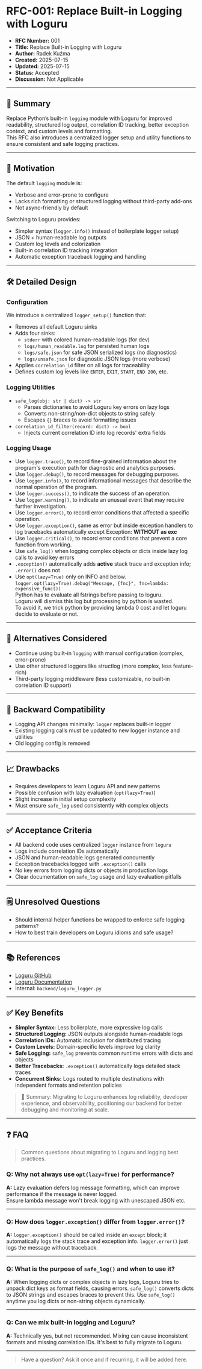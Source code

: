 # RFC-001: Replace Built-in Logging with Loguru

- **RFC Number:** 001  
- **Title:** Replace Built-in Logging with Loguru  
- **Author:** Radek Kuźma  
- **Created:** 2025-07-15  
- **Updated:** 2025-07-15  
- **Status:** Accepted  
- **Discussion:** Not Applicable

---

## 🎯 Summary

Replace Python’s built-in `logging` module with Loguru for improved readability, structured log output, correlation ID tracking, better exception context, and custom levels and formatting. <br>
This RFC also introduces a centralized logger setup and utility functions to ensure consistent and safe logging practices.

---

## 🧩 Motivation

The default `logging` module is:

- Verbose and error-prone to configure
- Lacks rich formatting or structured logging without third-party add-ons
- Not async-friendly by default

Switching to Loguru provides:

- Simpler syntax (`logger.info()` instead of boilerplate logger setup)
- JSON + human-readable log outputs
- Custom log levels and colorization
- Built-in correlation ID tracking integration
- Automatic exception traceback logging and handling

---

## 🛠️ Detailed Design

### Configuration

We introduce a centralized `logger_setup()` function that:

- Removes all default Loguru sinks  
- Adds four sinks:  
  - `stderr` with colored human-readable logs (for dev)  
  - `logs/human_readable.log` for persisted human logs  
  - `logs/safe.json` for safe JSON serialized logs (no diagnostics)  
  - `logs/unsafe.json` for diagnostic JSON logs (more verbose)  
- Applies `correlation_id` filter on all logs for traceability  
- Defines custom log levels like `ENTER`, `EXIT`, `START`, `END 200`, etc.  

### Logging Utilities

- `safe_log(obj: str | dict) -> str`  
  - Parses dictionaries to avoid Loguru key errors on lazy logs  
  - Converts non-string/non-dict objects to string safely  
  - Escapes `{}` braces to avoid formatting issues  
- `correlation_id_filter(record: dict) -> bool`  
  - Injects current correlation ID into log records' extra fields  

### Logging Usage

- Use `logger.trace()`, to record fine-grained information about the program's execution path for diagnostic and analytics purposes. 
- Use `logger.debug()`, to record messages for debugging purposes. 
- Use `logger.info()`, to record informational messages that describe the normal operation of the program.
- Use `logger.success()`, to indicate the success of an operation.
- Use `logger.warning()`, to indicate an unusual event that may require further investigation.
- Use `logger.error()`, to record error conditions that affected a specific operation.
- Use `logger.exception()`, same as error but inside exception handlers to log tracebacks automatically  except Exception: **WITHOUT as exc** 
- Use `logger.critical()`, to record error conditions that prevent a core function from working.
- Use `safe_log()` when logging complex objects or dicts inside lazy log calls to avoid key errors
- `.exception()` automatically adds **active** stack trace and exception info; `.error()` does not  
- Use `opt(lazy=True)` only on INFO and below. `logger.opt(lazy=True).debug("Message, {fnc}", fnc=lambda: expensive_func())`<br>
Python has to evaluate all fstrings before passing to loguru. <br>
Loguru will dismiss this log but processing by python is wasted.<br>
To avoid it, we trick python by providing lambda 0 cost and let loguru decide to evaluate or not.

---

## 🔁 Alternatives Considered

- Continue using built-in `logging` with manual configuration (complex, error-prone)  
- Use other structured loggers like structlog (more complex, less feature-rich)  
- Third-party logging middleware (less customizable, no built-in correlation ID support)  

---

## 🔄 Backward Compatibility

- Logging API changes minimally: `logger` replaces built-in logger  
- Existing logging calls must be updated to new logger instance and utilities  
- Old logging config is removed  

---

## 📈 Drawbacks

- Requires developers to learn Loguru API and new patterns  
- Possible confusion with lazy evaluation (`opt(lazy=True)`)  
- Slight increase in initial setup complexity  
- Must ensure `safe_log` used consistently with complex objects  

---

## ✅ Acceptance Criteria

- All backend code uses centralized `logger` instance from `loguru`  
- Logs include correlation IDs automatically  
- JSON and human-readable logs generated concurrently  
- Exception tracebacks logged with `.exception()` calls  
- No key errors from logging dicts or objects in production logs  
- Clear documentation on `safe_log` usage and lazy evaluation pitfalls  

---

## 🗒️ Unresolved Questions

- Should internal helper functions be wrapped to enforce safe logging patterns?  
- How to best train developers on Loguru idioms and safe usage?  

---

## 📚 References

- [Loguru GitHub](https://github.com/Delgan/loguru)  
- [Loguru Documentation](https://loguru.readthedocs.io/en/stable/)  
- Internal: `backend/loguru_logger.py`  

---

## ✅ Key Benefits

- **Simpler Syntax:** Less boilerplate, more expressive log calls  
- **Structured Logging:** JSON outputs alongside human-readable logs  
- **Correlation IDs:** Automatic inclusion for distributed tracing  
- **Custom Levels:** Domain-specific levels improve log clarity  
- **Safe Logging:** `safe_log` prevents common runtime errors with dicts and objects  
- **Better Tracebacks:** `.exception()` automatically logs detailed stack traces  
- **Concurrent Sinks:** Logs routed to multiple destinations with independent formats and retention policies  

> 🧠 Summary: Migrating to Loguru enhances log reliability, developer experience, and observability, positioning our backend for better debugging and monitoring at scale.

---

## ❓ FAQ

> Common questions about migrating to Loguru and logging best practices.

### Q: Why not always use `opt(lazy=True)` for performance?

**A:** Lazy evaluation defers log message formatting, which can improve performance if the message is never logged. <br>
Ensure lambda message won't break logging with unescaped JSON etc.

---

### Q: How does `logger.exception()` differ from `logger.error()`?

**A:** `logger.exception()` should be called inside an `except` block; it automatically logs the stack trace and exception info. `logger.error()` just logs the message without traceback.

---

### Q: What is the purpose of `safe_log()` and when to use it?

**A:** When logging dicts or complex objects in lazy logs, Loguru tries to unpack dict keys as format fields, causing errors. `safe_log()` converts dicts to JSON strings and escapes braces to prevent this. Use `safe_log()` anytime you log dicts or non-string objects dynamically.

---

### Q: Can we mix built-in logging and Loguru?

**A:** Technically yes, but not recommended. Mixing can cause inconsistent formats and missing correlation IDs. It's best to fully migrate to Loguru.

---

> Have a question? Ask it once and if recurring, it will be added here.

